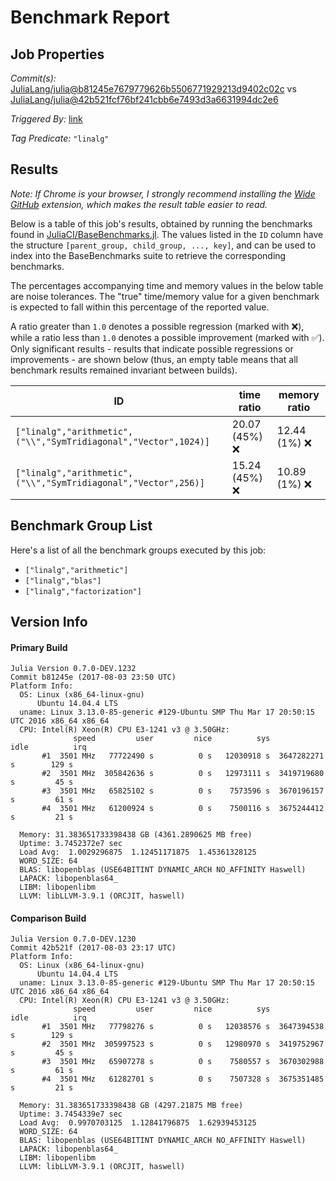 # Benchmark Report

## Job Properties

*Commit(s):* [JuliaLang/julia@b81245e7679779626b5506771929213d9402c02c](https://github.com/JuliaLang/julia/commit/b81245e7679779626b5506771929213d9402c02c) vs [JuliaLang/julia@42b521fcf76bf241cbb6e7493d3a6631994dc2e6](https://github.com/JuliaLang/julia/commit/42b521fcf76bf241cbb6e7493d3a6631994dc2e6)

*Triggered By:* [link](https://github.com/JuliaLang/julia/pull/23035#issuecomment-320119928)

*Tag Predicate:* `"linalg"`

## Results

*Note: If Chrome is your browser, I strongly recommend installing the [Wide GitHub](https://chrome.google.com/webstore/detail/wide-github/kaalofacklcidaampbokdplbklpeldpj?hl=en)
extension, which makes the result table easier to read.*

Below is a table of this job's results, obtained by running the benchmarks found in
[JuliaCI/BaseBenchmarks.jl](https://github.com/JuliaCI/BaseBenchmarks.jl). The values
listed in the `ID` column have the structure `[parent_group, child_group, ..., key]`,
and can be used to index into the BaseBenchmarks suite to retrieve the corresponding
benchmarks.

The percentages accompanying time and memory values in the below table are noise tolerances. The "true"
time/memory value for a given benchmark is expected to fall within this percentage of the reported value.

A ratio greater than `1.0` denotes a possible regression (marked with :x:), while a ratio less
than `1.0` denotes a possible improvement (marked with :white_check_mark:). Only significant results - results
that indicate possible regressions or improvements - are shown below (thus, an empty table means that all
benchmark results remained invariant between builds).

| ID | time ratio | memory ratio |
|----|------------|--------------|
| `["linalg","arithmetic",("\\","SymTridiagonal","Vector",1024)]` | 20.07 (45%) :x: | 12.44 (1%) :x: |
| `["linalg","arithmetic",("\\","SymTridiagonal","Vector",256)]` | 15.24 (45%) :x: | 10.89 (1%) :x: |

## Benchmark Group List

Here's a list of all the benchmark groups executed by this job:

- `["linalg","arithmetic"]`
- `["linalg","blas"]`
- `["linalg","factorization"]`

## Version Info

#### Primary Build

```
Julia Version 0.7.0-DEV.1232
Commit b81245e (2017-08-03 23:50 UTC)
Platform Info:
  OS: Linux (x86_64-linux-gnu)
      Ubuntu 14.04.4 LTS
  uname: Linux 3.13.0-85-generic #129-Ubuntu SMP Thu Mar 17 20:50:15 UTC 2016 x86_64 x86_64
  CPU: Intel(R) Xeon(R) CPU E3-1241 v3 @ 3.50GHz: 
              speed         user         nice          sys         idle          irq
       #1  3501 MHz   77722490 s          0 s   12030918 s  3647282271 s        129 s
       #2  3501 MHz  305842636 s          0 s   12973111 s  3419719680 s         45 s
       #3  3501 MHz   65825102 s          0 s    7573596 s  3670196157 s         61 s
       #4  3501 MHz   61200924 s          0 s    7500116 s  3675244412 s         21 s
       
  Memory: 31.383651733398438 GB (4361.2890625 MB free)
  Uptime: 3.7452372e7 sec
  Load Avg:  1.0029296875  1.12451171875  1.45361328125
  WORD_SIZE: 64
  BLAS: libopenblas (USE64BITINT DYNAMIC_ARCH NO_AFFINITY Haswell)
  LAPACK: libopenblas64_
  LIBM: libopenlibm
  LLVM: libLLVM-3.9.1 (ORCJIT, haswell)

```

#### Comparison Build

```
Julia Version 0.7.0-DEV.1230
Commit 42b521f (2017-08-03 23:17 UTC)
Platform Info:
  OS: Linux (x86_64-linux-gnu)
      Ubuntu 14.04.4 LTS
  uname: Linux 3.13.0-85-generic #129-Ubuntu SMP Thu Mar 17 20:50:15 UTC 2016 x86_64 x86_64
  CPU: Intel(R) Xeon(R) CPU E3-1241 v3 @ 3.50GHz: 
              speed         user         nice          sys         idle          irq
       #1  3501 MHz   77798276 s          0 s   12038576 s  3647394538 s        129 s
       #2  3501 MHz  305997523 s          0 s   12980970 s  3419752967 s         45 s
       #3  3501 MHz   65907278 s          0 s    7580557 s  3670302988 s         61 s
       #4  3501 MHz   61282701 s          0 s    7507328 s  3675351485 s         21 s
       
  Memory: 31.383651733398438 GB (4297.21875 MB free)
  Uptime: 3.7454339e7 sec
  Load Avg:  0.9970703125  1.12841796875  1.62939453125
  WORD_SIZE: 64
  BLAS: libopenblas (USE64BITINT DYNAMIC_ARCH NO_AFFINITY Haswell)
  LAPACK: libopenblas64_
  LIBM: libopenlibm
  LLVM: libLLVM-3.9.1 (ORCJIT, haswell)

```
